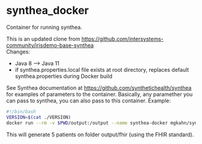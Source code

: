 # synthea_docker

Container for running synthea.

This is an updated clone from https://github.com/intersystems-community/irisdemo-base-synthea  
Changes:
- Java 8 --> Java 11
- if synthea.properties.local file exists at root directory, replaces default synthea.properties during Docker build

See Synthea documentation at https://github.com/synthetichealth/synthea for examples of parameters to the container. Basically, any paramether you can pass to synthea, you can also pass to this container. Example:

```bash
#!/bin/bash
VERSION=$(cat ./VERSION)
docker run --rm -v $PWD/output:/output --name synthea-docker mgkahn/synthea:version-$VERSION -p 5
```

This will generate 5 patients on folder output/fhir (using the FHIR standard).
